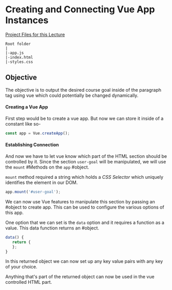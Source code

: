 # Creating and Connecting Vue App Instances

 [Project Files for this Lecture](../../Project%20Files/2.1%20basics-01-starting-code/)
 
 ```
Root folder
|
|-app.js
|-index.html
|-styles.css
```
 
 ## Objective
 
 The objective is to output the desired course goal inside of the paragraph tag using vue which could potentially be changed dynamically.
 
 #### Creating a Vue App
 
 First step would be to create a vue app. But now we can store it inside of a constant like so-
 
 ```js
 const app = Vue.createApp();
 ```
 
#### Establishing Connection

And now we have to let vue know which part of the HTML section should be controlled by it. Since the section `user-goal` will be manipulated, we will use the `mount` #Methods on the `app` #object.
 
 `mount` method required a string which holds a _CSS Selector_ which uniquely identifies the element in our DOM. 
 
 ```js
 app.mount('#user-goal');
 ```
 
 We can now use Vue features to manipulate this section by passing an #object to create app. This can be used to configure the various options of this app.
 
 One option that we can set is the `data` option and it requires a function as a value. This data function returns an #object.
 
 ```js
 data() {
 	return {
	};
 }
 ```
 
 In this returned object we can now set up any key value pairs with any key of your choice.
 
 Anything that's part of the returned object can now be used in the vue controlled HTML part.